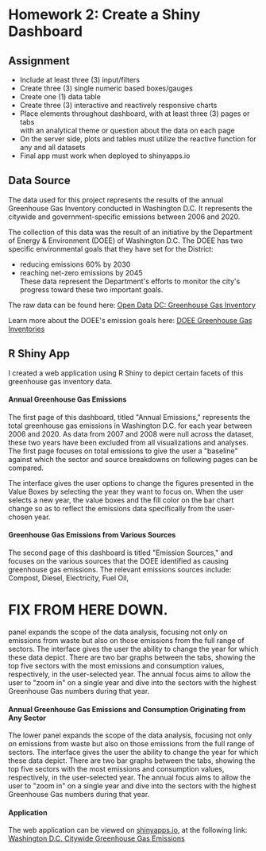 # Homework 2: Create a Shiny Dashboard


## Assignment

* Include at least three (3) input/filters
* Create three (3) single numeric based boxes/gauges
* Create one (1) data table
* Create three (3) interactive and reactively responsive charts
* Place elements throughout dashboard, with at least three (3) pages or tabs <br> with an analytical theme or question about the data on each page
* On the server side, plots and tables must utilize the reactive function for any and all datasets
* Final app must work when deployed to shinyapps.io

## Data Source

The data used for this project represents the results of the annual Greenhouse Gas Inventory conducted in Washington D.C. It represents the citywide and government-specific emissions between 2006 and 2020. 

The collection of this data was the result of an initiative by the Department of Energy & Environment (DOEE) of Washington D.C. The DOEE has two specific environmental goals that they have set for the District: 
* reducing emissions 60% by 2030 
* reaching net-zero emissions by 2045
<br> These data represent the Department's efforts to monitor the city's progress toward these two important goals. 

The raw data can be found here: [Open Data DC: Greenhouse Gas Inventory](https://opendata.dc.gov/datasets/DCGIS::greenhouse-gas-inventory/about)

Learn more about the DOEE's emission goals here: [DOEE Greenhouse Gas Inventories](https://doee.dc.gov/service/greenhouse-gas-inventories)

## R Shiny App

I created a web application using R Shiny to depict certain facets of this greenhouse gas inventory data. 

#### Annual Greenhouse Gas Emissions 
The first page of this dashboard, titled "Annual Emissions," represents the total greenhouse gas emissions in Washington D.C. for each year between 2006 and 2020. As data from 2007 and 2008 were null across the dataset, these two years have been excluded from all visualizations and analyses. The first page focuses on total emissions to give the user a "baseline" against which the sector and source breakdowns on following pages can be compared.

The interface gives the user options to change the figures presented in the Value Boxes by selecting the year they want to focus on. When the user selects a new year, the value boxes and the fill color on the bar chart change so as to reflect the emissions data specifically from the user-chosen year.

#### Greenhouse Gas Emissions from Various Sources
The second page of this dashboard is titled "Emission Sources," and focuses on the various sources that the DOEE identified as causing greenhouse gas emissions. The relevant emissions sources include: Compost, Diesel, Electricity, Fuel Oil, 

# FIX FROM HERE DOWN.
panel expands the scope of the data analysis, focusing not only on emissions from waste but also on those emissions from the full range of sectors. The interface gives the user the ability to change the year for which these data depict. There are two bar graphs between the tabs, showing the top five sectors with the most emissions and consumption values, respectively, in the user-selected year. The annual focus aims to allow the user to "zoom in" on a single year and dive into the sectors with the highest Greenhouse Gas numbers during that year.


#### Annual Greenhouse Gas Emissions and Consumption Originating from Any Sector
The lower panel expands the scope of the data analysis, focusing not only on emissions from waste but also on those emissions from the full range of sectors. The interface gives the user the ability to change the year for which these data depict. There are two bar graphs between the tabs, showing the top five sectors with the most emissions and consumption values, respectively, in the user-selected year. The annual focus aims to allow the user to "zoom in" on a single year and dive into the sectors with the highest Greenhouse Gas numbers during that year.

#### Application
The web application can be viewed on <ins>shinyapps.io</ins>, at the following link: [Washington D.C. Citywide Greenhouse Gas Emissions](https://7bewzr-caroline-sabin.shinyapps.io/CSabin_GHGEmissions_Sources_Sectors/?_ga=2.76396565.147871873.1676476961-153993422.1674242848)


